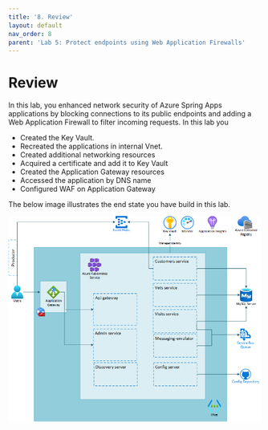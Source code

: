 ```yaml
---
title: '8. Review'
layout: default
nav_order: 8
parent: 'Lab 5: Protect endpoints using Web Application Firewalls'
---
```


# Review

In this lab, you enhanced network security of Azure Spring Apps applications by blocking connections to its public endpoints and adding a Web Application Firewall to filter incoming requests. In this lab you

- Created the Key Vault.
- Recreated the applications in internal Vnet.
- Created additional networking resources
- Acquired a certificate and add it to Key Vault
- Created the Application Gateway resources
- Accessed the application by DNS name
- Configured WAF on Application Gateway

The below image illustrates the end state you have build in this lab.

![lab 7 overview](../../images/lab7.png)

